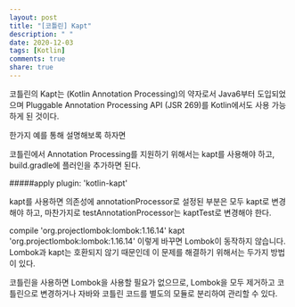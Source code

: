 ```yaml
---
layout: post
title: "[코틀린] Kapt"
description: " "
date: 2020-12-03
tags: [Kotlin]
comments: true
share: true
---
```



코틀린의 Kapt는 (Kotlin Annotation Processing)의 약자로서
Java6부터 도입되었으며 Pluggable Annotation Processing API (JSR 269)를 Kotlin에서도 사용 가능하게 된 것이다.

한가지 예를 통해 설명해보록 하자면

코틀린에서 Annotation Processing를 지원하기 위해서는 kapt를 사용해야 하고, build.gradle에 플러인을 추가하면 된다.

#####apply plugin: 'kotlin-kapt'

kapt를 사용하면 의존성에 annotationProcessor로 설정된 부분은 모두 kapt로 변경해야 하고, 마찬가지로 testAnnotationProcessor는 kaptTest로 변경해야 한다.

compile 'org.projectlombok:lombok:1.16.14'
kapt 'org.projectlombok:lombok:1.16.14'
이렇게 바꾸면 Lombok이 동작하지 않습니다. Lombok과 kapt는 호환되지 않기 때문인데 이 문제를 해결하기 위해서는 두가지 방법이 있다.


코틀린을 사용하면 Lombok을 사용할 필요가 없으므로, Lombok을 모두 제거하고 코틀린으로 변경하거나 자바와 코틀린 코드를 별도의 모듈로 분리하여 관리할 수 있다.
